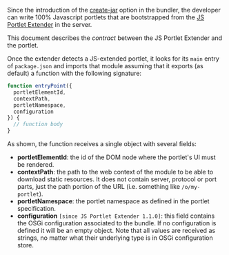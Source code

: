 Since the introduction of the [create-jar](.npmbundlerrc-file-reference#create-jar) option in the bundler, the developer can write 100% Javascript portlets that are bootstrapped from the [JS Portlet Extender](https://web.liferay.com/en/marketplace/-/mp/application/115542926) in the server.

This document describes the _contract_ between the JS Portlet Extender and the portlet.

Once the extender detects a JS-extended portlet, it looks for its `main` entry of `package.json` and imports that module assuming that it exports (as default) a function with the following signature:

```javascript
function entryPoint({
  portletElementId,
  contextPath,
  portletNamespace,
  configuration
}) {
  // function body
}
```

As shown, the function receives a single object with several fields:

- **portletElementId**: the id of the DOM node where the portlet's UI must be rendered.
- **contextPath**: the path to the web context of the module to be able to download static resources. It does not contain server, protocol or port parts, just the path portion of the URL (i.e. something like `/o/my-portlet`).
- **portletNamespace**: the portlet namespace as defined in the portlet specification.
- **configuration** `[since JS Portlet Extender 1.1.0]`: this field contains the OSGi configuration associated to the bundle. If no configuration is defined it will be an empty object. Note that all values are received as strings, no matter what their underlying type is in OSGi configuration store.
